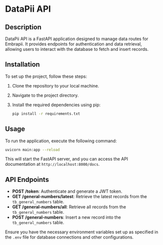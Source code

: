 # DataPii API

## Description

DataPii API is a FastAPI application designed to manage data routes for Embrapii. It provides endpoints for authentication and data retrieval, allowing users to interact with the database to fetch and insert records.

## Installation

To set up the project, follow these steps:

1. Clone the repository to your local machine.
2. Navigate to the project directory.
3. Install the required dependencies using pip:

   ```bash
   pip install -r requirements.txt
   ```

## Usage

To run the application, execute the following command:

```bash
uvicorn main:app --reload
```

This will start the FastAPI server, and you can access the API documentation at `http://localhost:8000/docs`.

## API Endpoints

- **POST /token**: Authenticate and generate a JWT token.
- **GET /general-numbers/latest**: Retrieve the latest records from the `tb_general_numbers` table.
- **GET /general-numbers/all**: Retrieve all records from the `tb_general_numbers` table.
- **POST /general-numbers**: Insert a new record into the `tb_general_numbers` table.

Ensure you have the necessary environment variables set up as specified in the `.env` file for database connections and other configurations.
